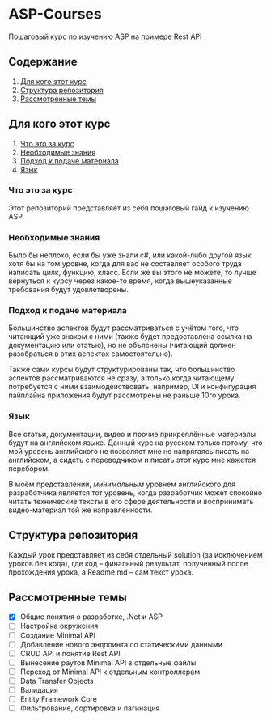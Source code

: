 # ASP-Courses

Пошаговый курс по изучению ASP на примере Rest API


## Содержание

1. [Для кого этот курс](#Для-кого-этот-курс)
2. [Структура репозитория](#Структура-репозитория)
3. [Рассмотренные темы](#Рассмотренные-темы)


## Для кого этот курс

1. [Что это за курс](#Что-это-за-курс)
2. [Необходимые знания](#Необходимые-знания)
3. [Подход к подаче материала](#Подход-к-подаче-материала)
4. [Язык](#Язык)

### Что это за курс

Этот репозиторий представляет из себя пошаговый гайд к изучению ASP.

### Необходимые знания

Было бы неплохо, если бы уже знали c#, или какой-либо другой язык хотя бы на том
уровне, когда для вас не составляет особого труда написать цилк, функцию, класс.
Если же вы этого не можете, то лучше вернуться к курсу через какое-то время,
когда вышеуказанные требования будут удовлетворены.

### Подход к подаче материала

Большинство аспектов будут рассматриваться с учётом того, что читающий уже
знаком с ними (также будет предоставлена ссылка на документацию или статью), но
не объяснены (читающий должен разобраться в этих аспектах самостоятельно).

Также сами курсы будут структурированы так, что большинство аспектов
рассматриваются не сразу, а только когда читающему потребуется с ними
взаимодействовать: например, DI и конфигурация пайплайна приложения будут
рассмотрены не раньше 10го урока.

### Язык

Все статьи, документации, видео и прочие прикреплённые материалы будут на
английском языке. Данный курс на русском только потому, что мой уровень
английского не позволяет мне не напрягаясь писать на английском, а сидеть с
переводчиком и писать этот курс мне кажется перебором.

В моём представлении, *минимальным* уровнем английского для разработчика является
тот уровень, когда разработчик может спокойно читать технические тексты в его
сфере деятельности и воспринимать видео-материал той же направленности.


## Структура репозитория

Каждый урок представляет из себя отдельный solution (за исключением уроков без
кода), где код – финальный результат, полученный после прохождения урока, а
Readme.md – сам текст урока.


## Рассмотренные темы

- [x] Общие понятия о разработке, .Net и ASP
- [ ] Настройка окружения
- [ ] Создание Minimal API
- [ ] Добавление нового эндпоинта со статическими данными
- [ ] CRUD API и понятие Rest API
- [ ] Вынесение раутов Minimal API в отдельные файлы
- [ ] Переход от Minimal API к отдельным контроллерам
- [ ] Data Transfer Objects
- [ ] Валидация
- [ ] Entity Framework Core
- [ ] Фильтрование, сортировка и пагинация

